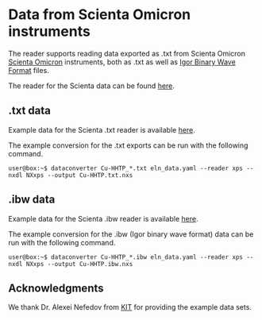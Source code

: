 # Data from Scienta Omicron instruments

The reader supports reading data exported as .txt from Scienta Omicron [Scienta Omicron](https://www.scientaomicron.com/en/) instruments, both as .txt as well as [Igor Binary Wave Format](https://www.wavemetrics.com/) files.

The reader for the Scienta data can be found [here](https://github.com/FAIRmat-NFDI/pynxtools-xps/tree/main/src/pynxtools_xps/scienta).

## .txt data

<!-- How is this data structured --> 

Example data for the Scienta .txt reader is available [here](https://github.com/FAIRmat-NFDI/pynxtools-xps/tree/main/examples/scienta/txt).

The example conversion for the .txt exports can be run with the following command.

```console
user@box:~$ dataconverter Cu-HHTP_*.txt eln_data.yaml --reader xps --nxdl NXxps --output Cu-HHTP.txt.nxs
```

## .ibw data

<!-- How is this data structured --> 

Example data for the Scienta .ibw reader is available [here](https://github.com/FAIRmat-NFDI/pynxtools-xps/tree/main/examples/scienta/ibw).

The example conversion for the .ibw (Igor binary wave format) data can be run with the following command.

```console
user@box:~$ dataconverter Cu-HHTP_*.ibw eln_data.yaml --reader xps --nxdl NXxps --output Cu-HHTP.ibw.nxs
```

## Acknowledgments
We thank Dr. Alexei Nefedov from [KIT](https://www.ifg.kit.edu/21_1296.php) for providing the example data sets.
